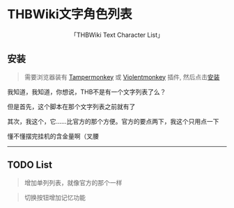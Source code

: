 # THBWiki文字角色列表
<div align="center">
「THBWiki Text Character List」
</div>

## 安装

> 需要浏览器装有 [Tampermonkey](https://tampermonkey.net/) 或 [Violentmonkey](https://violentmonkey.github.io/) 插件, 然后点击[安装](https://raw.githubusercontent.com/abbaccadd0/THBWiki-Text-Character-List/main/thbTextCharacterList.user.js)

我知道，我知道，你想说，THB不是有一个文字列表了么？

但是首先，这个脚本在那个文字列表之前就有了

其次，我这个，它……比官方的那个方便。官方的要点两下，我这个只用点一下

懂不懂摆完挂机的含金量啊（叉腰

---

## TODO List

> 增加单列列表，就像官方的那个一样

> 切换按钮增加记忆功能